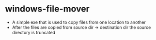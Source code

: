 # windows-file-mover
* A simple exe that is used to copy files from one location to another
* After the files are copied from source dir -> destination dir the source directory is truncated
